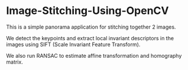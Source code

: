 # Image-Stitching-Using-OpenCV

This is a simple panorama application for stitching together 2 images.

We detect the keypoints and extract local invariant descriptors in the images using SIFT (Scale Invariant Feature Transform).

We also run RANSAC to estimate affine transformation and homography matrix.
